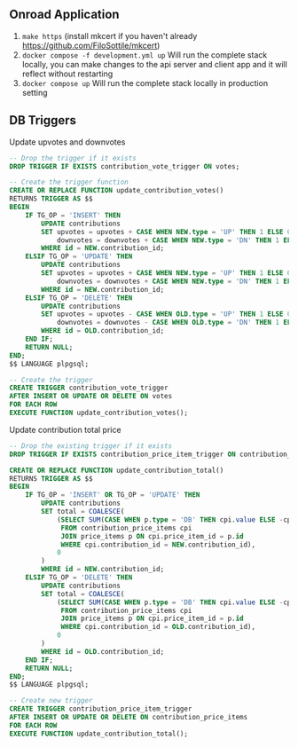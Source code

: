 ## Onroad Application

1. `make https` (install mkcert if you haven't already https://github.com/FiloSottile/mkcert)
2. `docker compose -f development.yml up` Will run the complete stack locally, you can make changes to the api server and client app and it will reflect without restarting
3. `docker compose up` Will run the complete stack locally in production setting


## DB Triggers

Update upvotes and downvotes

```sql
-- Drop the trigger if it exists
DROP TRIGGER IF EXISTS contribution_vote_trigger ON votes;

-- Create the trigger function
CREATE OR REPLACE FUNCTION update_contribution_votes()
RETURNS TRIGGER AS $$
BEGIN
    IF TG_OP = 'INSERT' THEN
        UPDATE contributions
        SET upvotes = upvotes + CASE WHEN NEW.type = 'UP' THEN 1 ELSE 0 END,
            downvotes = downvotes + CASE WHEN NEW.type = 'DN' THEN 1 ELSE 0 END
        WHERE id = NEW.contribution_id;
    ELSIF TG_OP = 'UPDATE' THEN
        UPDATE contributions
        SET upvotes = upvotes + CASE WHEN NEW.type = 'UP' THEN 1 ELSE 0 END - CASE WHEN OLD.type = 'UP' THEN 1 ELSE 0 END,
            downvotes = downvotes + CASE WHEN NEW.type = 'DN' THEN 1 ELSE 0 END - CASE WHEN OLD.type = 'DN' THEN 1 ELSE 0 END
        WHERE id = NEW.contribution_id;
    ELSIF TG_OP = 'DELETE' THEN
        UPDATE contributions
        SET upvotes = upvotes - CASE WHEN OLD.type = 'UP' THEN 1 ELSE 0 END,
            downvotes = downvotes - CASE WHEN OLD.type = 'DN' THEN 1 ELSE 0 END
        WHERE id = OLD.contribution_id;
    END IF;
    RETURN NULL;
END;
$$ LANGUAGE plpgsql;

-- Create the trigger
CREATE TRIGGER contribution_vote_trigger
AFTER INSERT OR UPDATE OR DELETE ON votes
FOR EACH ROW
EXECUTE FUNCTION update_contribution_votes();
```

Update contribution total price

```sql
-- Drop the existing trigger if it exists
DROP TRIGGER IF EXISTS contribution_price_item_trigger ON contribution_price_items;

CREATE OR REPLACE FUNCTION update_contribution_total()
RETURNS TRIGGER AS $$
BEGIN
    IF TG_OP = 'INSERT' OR TG_OP = 'UPDATE' THEN
        UPDATE contributions
        SET total = COALESCE(
            (SELECT SUM(CASE WHEN p.type = 'DB' THEN cpi.value ELSE -cpi.value END)
             FROM contribution_price_items cpi
             JOIN price_items p ON cpi.price_item_id = p.id
             WHERE cpi.contribution_id = NEW.contribution_id),
            0
        )
        WHERE id = NEW.contribution_id;
    ELSIF TG_OP = 'DELETE' THEN
        UPDATE contributions
        SET total = COALESCE(
            (SELECT SUM(CASE WHEN p.type = 'DB' THEN cpi.value ELSE -cpi.value END)
             FROM contribution_price_items cpi
             JOIN price_items p ON cpi.price_item_id = p.id
             WHERE cpi.contribution_id = OLD.contribution_id),
            0
        )
        WHERE id = OLD.contribution_id;
    END IF;
    RETURN NULL;
END;
$$ LANGUAGE plpgsql;

-- Create new trigger
CREATE TRIGGER contribution_price_item_trigger
AFTER INSERT OR UPDATE OR DELETE ON contribution_price_items
FOR EACH ROW
EXECUTE FUNCTION update_contribution_total();
```